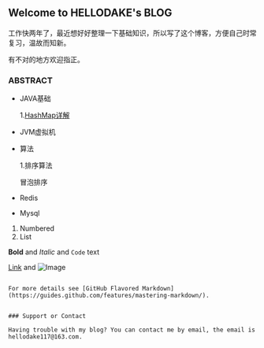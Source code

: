 ## Welcome to HELLODAKE's BLOG

工作快两年了，最近想好好整理一下基础知识，所以写了这个博客，方便自己时常复习，温故而知新。

有不对的地方欢迎指正。

### ABSTRACT


- JAVA基础
  
  1.[HashMap详解](https://github.com/hello-dake/hello-dake.github.io/blob/master/_post/2021-04-01-HashMap.markdown)


- JVM虚拟机


- 算法
  
  1.排序算法 
  
  冒泡排序
  


- Redis


- Mysql

1. Numbered
2. List

**Bold** and _Italic_ and `Code` text

[Link](url) and ![Image](src)
```

For more details see [GitHub Flavored Markdown](https://guides.github.com/features/mastering-markdown/).


### Support or Contact

Having trouble with my blog? You can contact me by email, the email is hellodake117@163.com.
